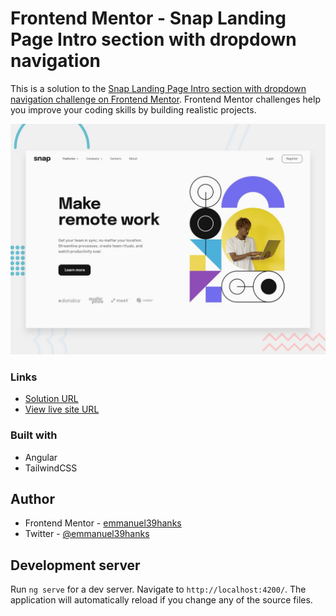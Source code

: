 # Frontend Mentor - Snap Landing Page Intro section with dropdown navigation

This is a solution to the [Snap Landing Page Intro section with dropdown navigation challenge on Frontend Mentor](https://www.frontendmentor.io/challenges/intro-section-with-dropdown-navigation-ryaPetHE5). Frontend Mentor challenges help you improve your coding skills by building realistic projects.

![Design preview for the Snap Landing Page coding challenge](./design/desktop-preview.jpg)


### Links

- [Solution URL](https://github.com/emmanuel39hanks/snap-landing-page)
- [View live site URL](https://snap-landing-page-one.vercel.app/)

### Built with

- Angular
- TailwindCSS

## Author

- Frontend Mentor - [emmanuel39hanks](https://www.frontendmentor.io/profile/emmanuel39hanks)
- Twitter - [@emmanuel39hanks](https://www.twitter.com/emmanuel_haanks)

## Development server

Run `ng serve` for a dev server. Navigate to `http://localhost:4200/`. The application will automatically reload if you change any of the source files.
